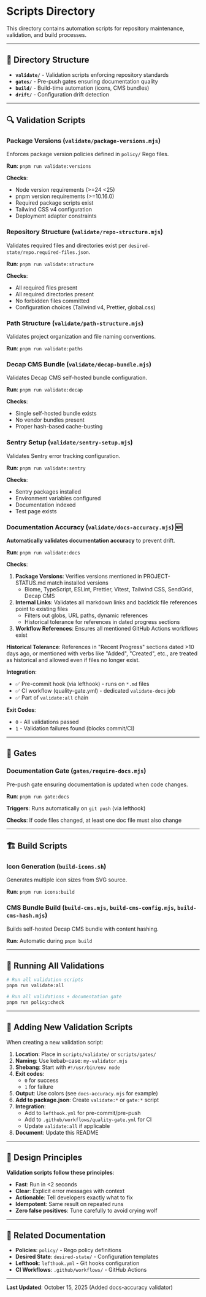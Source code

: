 # Scripts Directory

This directory contains automation scripts for repository maintenance, validation, and build processes.

---

## 📁 Directory Structure

- **`validate/`** - Validation scripts enforcing repository standards
- **`gates/`** - Pre-push gates ensuring documentation quality
- **`build/`** - Build-time automation (icons, CMS bundles)
- **`drift/`** - Configuration drift detection

---

## 🔍 Validation Scripts

### Package Versions (`validate/package-versions.mjs`)
Enforces package version policies defined in `policy/` Rego files.

**Run**: `pnpm run validate:versions`

**Checks**:
- Node version requirements (>=24 <25)
- pnpm version requirements (>=10.16.0)
- Required package scripts exist
- Tailwind CSS v4 configuration
- Deployment adapter constraints

### Repository Structure (`validate/repo-structure.mjs`)
Validates required files and directories exist per `desired-state/repo.required-files.json`.

**Run**: `pnpm run validate:structure`

**Checks**:
- All required files present
- All required directories present
- No forbidden files committed
- Configuration choices (Tailwind v4, Prettier, global.css)

### Path Structure (`validate/path-structure.mjs`)
Validates project organization and file naming conventions.

**Run**: `pnpm run validate:paths`

### Decap CMS Bundle (`validate/decap-bundle.mjs`)
Validates Decap CMS self-hosted bundle configuration.

**Run**: `pnpm run validate:decap`

**Checks**:
- Single self-hosted bundle exists
- No vendor bundles present
- Proper hash-based cache-busting

### Sentry Setup (`validate/sentry-setup.mjs`)
Validates Sentry error tracking configuration.

**Run**: `pnpm run validate:sentry`

**Checks**:
- Sentry packages installed
- Environment variables configured
- Documentation indexed
- Test page exists

### **Documentation Accuracy (`validate/docs-accuracy.mjs`)** 🆕
**Automatically validates documentation accuracy** to prevent drift.

**Run**: `pnpm run validate:docs`

**Checks**:
1. **Package Versions**: Verifies versions mentioned in PROJECT-STATUS.md match installed versions
   - Biome, TypeScript, ESLint, Prettier, Vitest, Tailwind CSS, SendGrid, Decap CMS
2. **Internal Links**: Validates all markdown links and backtick file references point to existing files
   - Filters out globs, URL paths, dynamic references
   - Historical tolerance for references in dated progress sections
3. **Workflow References**: Ensures all mentioned GitHub Actions workflows exist

**Historical Tolerance**: References in "Recent Progress" sections dated >10 days ago, or mentioned with verbs like "Added", "Created", etc., are treated as historical and allowed even if files no longer exist.

**Integration**:
- ✅ Pre-commit hook (via lefthook) - runs on `*.md` files
- ✅ CI workflow (quality-gate.yml) - dedicated `validate-docs` job
- ✅ Part of `validate:all` chain

**Exit Codes**:
- `0` - All validations passed
- `1` - Validation failures found (blocks commit/CI)

---

## 🚪 Gates

### Documentation Gate (`gates/require-docs.mjs`)
Pre-push gate ensuring documentation is updated when code changes.

**Run**: `pnpm run gate:docs`

**Triggers**: Runs automatically on `git push` (via lefthook)

**Checks**: If code files changed, at least one doc file must also change

---

## 🏗️ Build Scripts

### Icon Generation (`build-icons.sh`)
Generates multiple icon sizes from SVG source.

**Run**: `pnpm run icons:build`

### CMS Bundle Build (`build-cms.mjs`, `build-cms-config.mjs`, `build-cms-hash.mjs`)
Builds self-hosted Decap CMS bundle with content hashing.

**Run**: Automatic during `pnpm build`

---

## 🔄 Running All Validations

```bash
# Run all validation scripts
pnpm run validate:all

# Run all validations + documentation gate
pnpm run policy:check
```

---

## 📝 Adding New Validation Scripts

When creating a new validation script:

1. **Location**: Place in `scripts/validate/` or `scripts/gates/`
2. **Naming**: Use kebab-case: `my-validator.mjs`
3. **Shebang**: Start with `#!/usr/bin/env node`
4. **Exit codes**: 
   - `0` for success
   - `1` for failure
5. **Output**: Use colors (see `docs-accuracy.mjs` for example)
6. **Add to package.json**: Create `validate:*` or `gate:*` script
7. **Integration**: 
   - Add to `lefthook.yml` for pre-commit/pre-push
   - Add to `.github/workflows/quality-gate.yml` for CI
   - Update `validate:all` if applicable
8. **Document**: Update this README

---

## 🎯 Design Principles

**Validation scripts follow these principles**:
- **Fast**: Run in <2 seconds
- **Clear**: Explicit error messages with context
- **Actionable**: Tell developers exactly what to fix
- **Idempotent**: Same result on repeated runs
- **Zero false positives**: Tune carefully to avoid crying wolf

---

## 🔗 Related Documentation

- **Policies**: `policy/` - Rego policy definitions
- **Desired State**: `desired-state/` - Configuration templates
- **Lefthook**: `lefthook.yml` - Git hooks configuration
- **CI Workflows**: `.github/workflows/` - GitHub Actions

---

**Last Updated**: October 15, 2025 (Added docs-accuracy validator)
